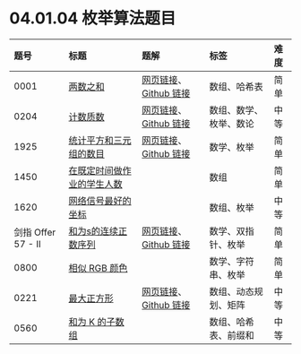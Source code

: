 # 04.01.04 枚举算法题目

| 题号 | 标题 | 题解 | 标签 | 难度 |
| :------ | :------ | :------ | :------ | :------ |
| 0001 | [两数之和](https://leetcode.cn/problems/two-sum/) | [网页链接](https://datawhalechina.github.io/leetcode-notes/#/solutions/0001)、[Github 链接](https://github.com/datawhalechina/leetcode-notes/blob/main/docs/solutions/0001.md) | 数组、哈希表 | 简单 |
| 0204 | [计数质数](https://leetcode.cn/problems/count-primes/) | [网页链接](https://datawhalechina.github.io/leetcode-notes/#/solutions/0204)、[Github 链接](https://github.com/datawhalechina/leetcode-notes/blob/main/docs/solutions/0204.md) | 数组、数学、枚举、数论 | 中等 |
| 1925 | [统计平方和三元组的数目](https://leetcode.cn/problems/count-square-sum-triples/) | [网页链接](https://datawhalechina.github.io/leetcode-notes/#/solutions/1925)、[Github 链接](https://github.com/datawhalechina/leetcode-notes/blob/main/docs/solutions/1925.md) | 数学、枚举 | 简单 |
| 1450 | [在既定时间做作业的学生人数](https://leetcode.cn/problems/number-of-students-doing-homework-at-a-given-time/) |  | 数组 | 简单 |
| 1620 | [网络信号最好的坐标](https://leetcode.cn/problems/coordinate-with-maximum-network-quality/) |  | 数组、枚举 | 中等 |
| 剑指 Offer 57 - II | [和为s的连续正数序列](https://leetcode.cn/problems/he-wei-sde-lian-xu-zheng-shu-xu-lie-lcof/) | [网页链接](https://datawhalechina.github.io/leetcode-notes/#/solutions/Offer-57-II)、[Github 链接](https://github.com/datawhalechina/leetcode-notes/blob/main/docs/solutions/Offer-57-II.md) | 数学、双指针、枚举 | 简单 |
| 0800 | [相似 RGB 颜色](https://leetcode.cn/problems/similar-rgb-color/) |  | 数学、字符串、枚举 | 简单 |
| 0221 | [最大正方形](https://leetcode.cn/problems/maximal-square/) | [网页链接](https://datawhalechina.github.io/leetcode-notes/#/solutions/0221)、[Github 链接](https://github.com/datawhalechina/leetcode-notes/blob/main/docs/solutions/0221.md) | 数组、动态规划、矩阵 | 中等 |
| 0560 | [和为 K 的子数组](https://leetcode.cn/problems/subarray-sum-equals-k/) |  | 数组、哈希表、前缀和 | 中等 |

